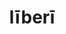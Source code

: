 ---
title: līberī
meaning: children
ch: [ten, f1, f]
pos: noun
stem: līber
genend: ōrum
abbgender: m.
abbgender2: masc.
gender: masculine
declension: second
---